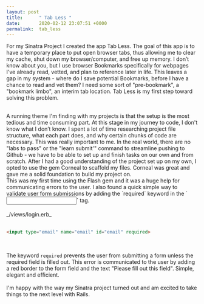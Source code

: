 ```yaml
---
layout: post
title:      " Tab Less "
date:       2020-02-12 23:07:51 +0000
permalink:  tab_less
---
```



For my Sinatra Project I created the app Tab Less. The goal of this app is to have a temporary place to put open browser tabs, thus allowing me to clear my cache, shut down my browser/computer, and free up memory. I don’t know about you, but I use browser Bookmarks specifically for webpages I've already read, vetted, and plan to reference later in life. This leaves a gap in my system - where  do I save potential Bookmarks, before I have a chance to read and vet them? I need some sort of  "pre-bookmark", a "bookmark limbo", an interim tab location. Tab Less is my first step toward solving this problem.

<br>
A running theme I'm finding with my projects is that the setup is the most tedious and time consuming part. At this stage in my journey to code, I don't know what I don’t know. I spent a lot of time researching project file structure, what each part does, and why certain chunks of code are necessary. This was really important to me. In the real world, there are no  "labs to pass" or the "learn submit'" command to streamline pushing to Github - we have to be able to set up and finish tasks on our own and from scratch.  After I had a good understanding of the project set up on my own, I opted to use the gem Corneal to scaffold my files. Corneal was great and gave me a solid foundation to build my project on.
<br>
This was my first time using the Flash gem and it  was a huge help for communicating errors to the user.  I also found a quick simple way to validate user form submissions by adding the  `required`  keyword in the `<input>`  tag.  
<br>
<br>
_/views/login.erb_
<br>
<br>

```html
<input type="email" name="email" id="email" required>
```
<br>

The keyword `required` prevents the user from submitting a form unless the required field is filled out. This error is communicated to the user by adding a red border to the form field and the text "Please fill out this field". Simple, elegant and efficient.  
<br>
I'm happy with the way my Sinatra project turned out and am excited to take things to the next level with Rails.
